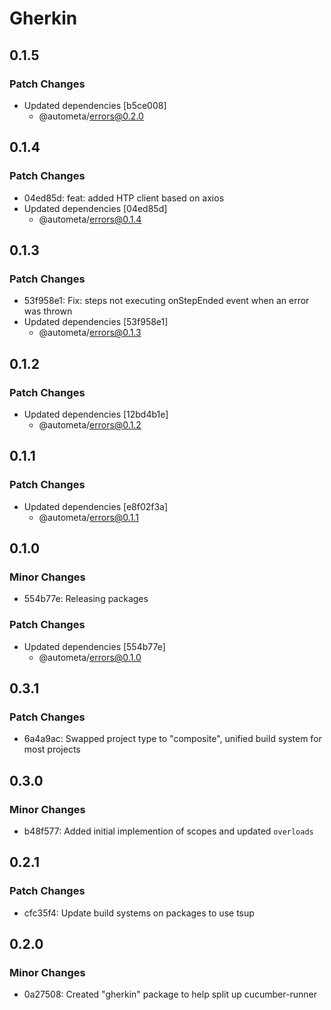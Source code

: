 # Gherkin

## 0.1.5

### Patch Changes

- Updated dependencies [b5ce008]
  - @autometa/errors@0.2.0

## 0.1.4

### Patch Changes

- 04ed85d: feat: added HTP client based on axios
- Updated dependencies [04ed85d]
  - @autometa/errors@0.1.4

## 0.1.3

### Patch Changes

- 53f958e1: Fix: steps not executing onStepEnded event when an error was thrown
- Updated dependencies [53f958e1]
  - @autometa/errors@0.1.3

## 0.1.2

### Patch Changes

- Updated dependencies [12bd4b1e]
  - @autometa/errors@0.1.2

## 0.1.1

### Patch Changes

- Updated dependencies [e8f02f3a]
  - @autometa/errors@0.1.1

## 0.1.0

### Minor Changes

- 554b77e: Releasing packages

### Patch Changes

- Updated dependencies [554b77e]
  - @autometa/errors@0.1.0

## 0.3.1

### Patch Changes

- 6a4a9ac: Swapped project type to "composite", unified build system for most projects

## 0.3.0

### Minor Changes

- b48f577: Added initial implemention of scopes and updated `overloads`

## 0.2.1

### Patch Changes

- cfc35f4: Update build systems on packages to use tsup

## 0.2.0

### Minor Changes

- 0a27508: Created "gherkin" package to help split up cucumber-runner
